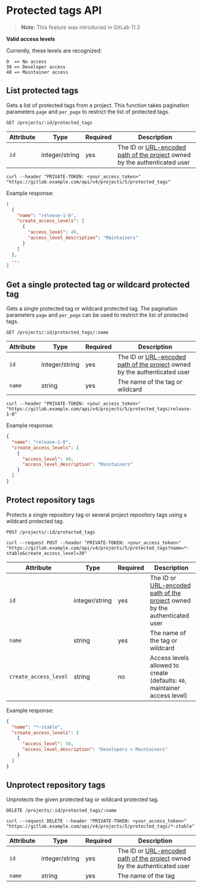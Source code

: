 # Protected tags API

>**Note:** This feature was introduced in GitLab 11.3

**Valid access levels**

Currently, these levels are recognized:

```plaintext
0  => No access
30 => Developer access
40 => Maintainer access
```

## List protected tags

Gets a list of protected tags from a project.
This function takes pagination parameters `page` and `per_page` to restrict the list of protected tags.

```plaintext
GET /projects/:id/protected_tags
```

| Attribute | Type | Required | Description |
| --------- | ---- | -------- | ----------- |
| `id` | integer/string | yes | The ID or [URL-encoded path of the project](README.md#namespaced-path-encoding) owned by the authenticated user |

```shell
curl --header "PRIVATE-TOKEN: <your_access_token>" "https://gitlab.example.com/api/v4/projects/5/protected_tags"
```

Example response:

```json
[
  {
    "name": "release-1-0",
    "create_access_levels": [
      {
        "access_level": 40,
        "access_level_description": "Maintainers"
      }
    ]
  },
  ...
]
```

## Get a single protected tag or wildcard protected tag

Gets a single protected tag or wildcard protected tag.
The pagination parameters `page` and `per_page` can be used to restrict the list of protected tags.

```plaintext
GET /projects/:id/protected_tags/:name
```

| Attribute | Type | Required | Description |
| --------- | ---- | -------- | ----------- |
| `id` | integer/string | yes | The ID or [URL-encoded path of the project](README.md#namespaced-path-encoding) owned by the authenticated user |
| `name` | string | yes | The name of the tag or wildcard |

```shell
curl --header "PRIVATE-TOKEN: <your_access_token>" "https://gitlab.example.com/api/v4/projects/5/protected_tags/release-1-0"
```

Example response:

```json
{
  "name": "release-1-0",
  "create_access_levels": [
    {
      "access_level": 40,
      "access_level_description": "Maintainers"
    }
  ]
}
```

## Protect repository tags

Protects a single repository tag or several project repository
tags using a wildcard protected tag.

```plaintext
POST /projects/:id/protected_tags
```

```shell
curl --request POST --header "PRIVATE-TOKEN: <your_access_token>" "https://gitlab.example.com/api/v4/projects/5/protected_tags?name=*-stable&create_access_level=30"
```

| Attribute | Type | Required | Description |
| --------- | ---- | -------- | ----------- |
| `id` | integer/string | yes | The ID or [URL-encoded path of the project](README.md#namespaced-path-encoding) owned by the authenticated user |
| `name` | string | yes | The name of the tag or wildcard |
| `create_access_level` | string | no | Access levels allowed to create (defaults: `40`, maintainer access level) |

Example response:

```json
{
  "name": "*-stable",
  "create_access_levels": [
    {
      "access_level": 30,
      "access_level_description": "Developers + Maintainers"
    }
  ]
}
```

## Unprotect repository tags

Unprotects the given protected tag or wildcard protected tag.

```plaintext
DELETE /projects/:id/protected_tags/:name
```

```shell
curl --request DELETE --header "PRIVATE-TOKEN: <your_access_token>" "https://gitlab.example.com/api/v4/projects/5/protected_tags/*-stable"
```

| Attribute | Type | Required | Description |
| --------- | ---- | -------- | ----------- |
| `id` | integer/string | yes | The ID or [URL-encoded path of the project](README.md#namespaced-path-encoding) owned by the authenticated user |
| `name` | string | yes | The name of the tag |
